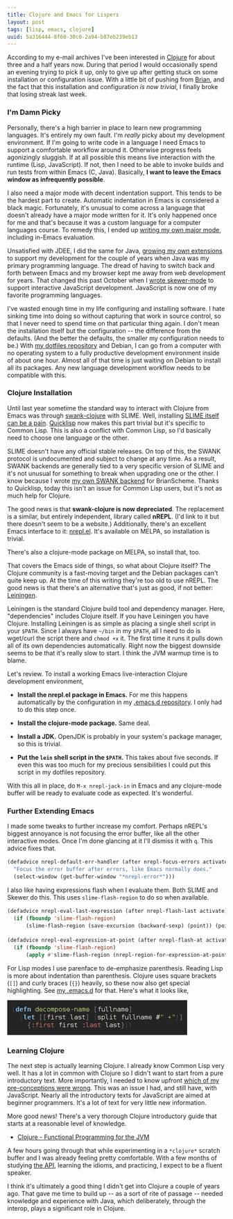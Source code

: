 ```yaml
---
title: Clojure and Emacs for Lispers
layout: post
tags: [lisp, emacs, clojure]
uuid: 5a316444-8f60-30c0-2a94-b87eb239eb13
---
```


According to my e-mail archives I've been interested in
[Clojure][clojure] for about three and a half years now. During that
period I would occasionally spend an evening trying to pick it up,
only to give up after getting stuck on some installation or
configuration issue. With a little bit of pushing from [Brian][brian],
and the fact that this installation and configuration *is now
trivial*, I finally broke that losing streak last week.

### I'm Damn Picky

Personally, there's a high barrier in place to learn new programming
languages. It's entirely my own fault. I'm *really* picky about my
development environment. If I'm going to write code in a language I
need Emacs to support a comfortable workflow around it. Otherwise
progress feels agonizingly sluggish. If at all possible this means
live interaction with the runtime (Lisp, JavaScript). If not, then I
need to be able to invoke builds and run tests from within Emacs (C,
Java). Basically, **I want to leave the Emacs window as infrequently
possible**.

I also need a major mode with decent indentation support. This tends
to be the hardest part to create. Automatic indentation in Emacs is
considered a black magic. Fortunately, it's unusual to come across a
language that doesn't already have a major mode written for it. It's
only happened once for me and that's because it was a custom language
for a computer languages course. To remedy this, I ended up
[writing my own major mode][parsel], including in-Emacs evaluation.

Unsatisfied with JDEE, I did the same for Java,
[growing my own extensions][java] to support my development for the
couple of years when Java was my primary programming language. The
dread of having to switch back and forth between Emacs and my browser
kept me away from web development for years. That changed this past
October when I [wrote skewer-mode][skewer] to support interactive
JavaScript development. JavaScript is now one of my favorite
programming languages.

I've wasted enough time in my life configuring and installing
software. I hate sinking time into doing so without capturing that
work in source control, so that I never need to spend time on that
particular thing again. I don't mean the installation itself but the
configuration -- the difference from the defaults. (And the better the
defaults, the smaller my configuration needs to be.) With
[my dotfiles repository][dotfiles] and Debian, I can go from a
computer with no operating system to a fully productive development
environment inside of about one hour. Almost all of that time is just
waiting on Debian to install all its packages. Any new language
development workflow needs to be compatible with this.

### Clojure Installation

Until last year sometime the standard way to interact with Clojure
from Emacs was through [swank-clojure][swank-clojure] with
SLIME. Well, installing [SLIME itself can be a pain][slime].
[Quicklisp][quicklisp] now makes this part trivial but it's specific
to Common Lisp. This is also a conflict with Common Lisp, so I'd
basically need to choose one language or the other.

SLIME doesn't have any official stable releases. On top of this, the
SWANK protocol is undocumented and subject to change at any time. As a
result, SWANK backends are generally tied to a very specific version
of SLIME and it's not unusual for something to break when upgrading
one or the other. I know because I wrote
[my own SWANK backend][brianscheme] for BrianScheme. Thanks to
Quicklisp, today this isn't an issue for Common Lisp users, but it's
not as much help for Clojure.

The good news is that **swank-clojure is now depreciated**. The
replacement is a similar, but entirely independent, library called
**nREPL**. (I'd link to it but there doesn't seem to be a website.)
Additionally, there's an excellent Emacs interface to it:
[nrepl.el][nrepl.el]. It's available on MELPA, so installation is
trivial.

There's also a clojure-mode package on MELPA, so install that, too.

That covers the Emacs side of things, so what about Clojure itself?
The Clojure community is a fast-moving target and the Debian packages
can't quite keep up. At the time of this writing they're too old to
use nREPL. The good news is that there's an alternative that's just as
good, if not better: [Leiningen][leiningen].

Leiningen is the standard Clojure build tool and dependency
manager. Here, "dependencies" includes Clojure itself. If you have
Leiningen you have Clojure. Installing Leiningen is as simple as
placing a single shell script in your `$PATH`. Since I always have
`~/bin` in my `$PATH`, all I need to do is wget/curl the script there
and `chmod +x` it. The first time it runs it pulls down all of its own
dependencies automatically. Right now the biggest downside seems to be
that it's really slow to start. I think the JVM warmup time is to
blame.

Let's review. To install a working Emacs live-interaction Clojure
development environment,

 * **Install the nrepl.el package in Emacs.** For me this happens
   automatically by the configuration in my
   [.emacs.d repository][dotemacs]. I only had to do this step once.

 * **Install the clojure-mode package.** Same deal.

 * **Install a JDK.** OpenJDK is probably in your system's package
   manager, so this is trivial.

 * **Put the `lein` shell script in the `$PATH`.** This takes about
   five seconds. If even this was too much for my precious
   sensibilities I could put this script in my dotfiles repository.

With this all in place, do `M-x nrepl-jack-in` in Emacs and any
clojure-mode buffer will be ready to evaluate code as expected. It's
wonderful.

### Further Extending Emacs

I made some tweaks to further increase my comfort. Perhaps nREPL's
biggest annoyance is not focusing the error buffer, like all the other
interactive modes. Once I'm done glancing at it I'll dismiss it with
`q`. This advice fixes that.

~~~cl
(defadvice nrepl-default-err-handler (after nrepl-focus-errors activate)
  "Focus the error buffer after errors, like Emacs normally does."
  (select-window (get-buffer-window "*nrepl-error*")))
~~~

I also like having expressions flash when I evaluate them. Both SLIME
and Skewer do this. This uses `slime-flash-region` to do so when
available.

~~~cl
(defadvice nrepl-eval-last-expression (after nrepl-flash-last activate)
  (if (fboundp 'slime-flash-region)
      (slime-flash-region (save-excursion (backward-sexp) (point)) (point))))

(defadvice nrepl-eval-expression-at-point (after nrepl-flash-at activate)
  (if (fboundp 'slime-flash-region)
      (apply #'slime-flash-region (nrepl-region-for-expression-at-point))))
~~~

For Lisp modes I use parenface to de-emphasize parenthesis. Reading
Lisp is more about indentation than parenthesis. Clojure uses square
brackets (`[]`) and curly braces (`{}`) heavily, so these now also get
special highlighting. See [my .emacs.d][dotemacs] for that. Here's
what it looks like,

![](/img/screenshot/clojure-brackets.png)

### Learning Clojure

The next step is actually learning Clojure. I already know Common Lisp
very well. It has a lot in common with Clojure so I didn't want to
start from a pure introductory text. More importantly, I needed to
know upfront [which of my pre-conceptions were wrong][diff]. This was
an issue I had, and still have, with JavaScript. Nearly all the
introductory texts for JavaScript are aimed at beginner
programmers. It's a lot of text for very little new information.

More good news! There's a very thorough Clojure introductory guide
that starts at a reasonable level of knowledge.

 * [Clojure - Functional Programming for the JVM][intro]

A few hours going through that while experimenting in a `*clojure*`
scratch buffer and I was already feeling pretty comfortable. With a
few months of studying [the API][api], learning the idioms, and
practicing, I expect to be a fluent speaker.

I think it's ultimately a good thing I didn't get into Clojure a
couple of years ago. That gave me time to build up -- as a sort of
rite of passage -- needed knowledge and experience with Java, which
deliberately, through the interop, plays a significant role in
Clojure.


[clojure]: http://clojure.org/
[brian]: http://50ply.com/
[java]: /blog/2011/11/19/
[skewer]: /blog/2012/10/31/
[parsel]: /blog/2012/09/20/
[slime]: /blog/2010/01/15/
[swank-clojure]: https://github.com/technomancy/swank-clojure
[brianscheme]: /blog/2011/01/30/
[quicklisp]: http://www.quicklisp.org/
[nrepl.el]: https://github.com/kingtim/nrepl.el
[dotfiles]: /blog/2012/06/23/
[leiningen]: http://leiningen.org/
[dotemacs]: /blog/2011/10/19/
[intro]: http://java.ociweb.com/mark/clojure/article.html
[diff]: http://clojure.org/lisps
[api]: http://clojure.github.com/clojure/
